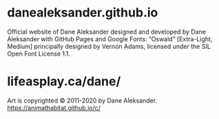 # danealeksander.github.io
Official website of Dane Aleksander designed and developed by Dane Aleksander with GitHub Pages and Google Fonts: “Oswald” [Extra-Light, Medium] principally designed by Vernon Adams, licensed under the SIL Open Font License 1.1.

# lifeasplay.ca/dane/
Art is copyrighted © 2011-2020 by Dane Aleksander. https://animathabitat.github.io/c/
